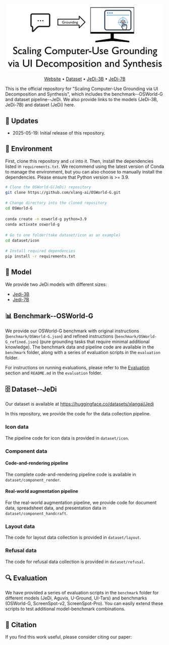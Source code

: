<p align="center">
  <img src="readme-images/banner.png" alt="Banner">
</p>

<p align="center">
  <a href="https://osworld-grounding.github.io/">Website</a> •
  <!-- <a href="https://arxiv.org/abs/2404.07972">Paper</a> • -->
  <a href="https://huggingface.co/datasets/xlangai/Jedi">Dataset</a> •
  <a href="https://huggingface.co/xlangai/Jedi-3B-1080p">JeDi-3B</a> •
  <a href="https://huggingface.co/xlangai/Jedi-7B-1080p">JeDi-7B</a>
  <!-- <a href="https://huggingface.co/xlangai/Jedi-7B-1080p">Benchmark [TODO]</a> -->
</p>

<!-- <p align="center">
    <a href="https://img.shields.io/badge/PRs-Welcome-red">
        <img src="https://img.shields.io/badge/PRs-Welcome-red">
    </a>
    <a href="https://img.shields.io/github/last-commit/xlang-ai/OSWorld-G?color=green">
        <img src="https://img.shields.io/github/last-commit/xlang-ai/OSWorld-G?color=green">
    </a>
    <a href="https://opensource.org/licenses/Apache-2.0">
        <img src="https://img.shields.io/badge/License-Apache%202.0-blue.svg">
    </a>
    <a href="https://badge.fury.io/py/desktop-env">
        <img src="https://badge.fury.io/py/desktop-env.svg">
    </a>
    <a href="https://pepy.tech/project/desktop-env">
        <img src="https://static.pepy.tech/badge/desktop-env">
    </a>
    <br/>
</p> -->

This is the official repository for "Scaling Computer-Use Grounding via UI Decomposition and Synthesis", which includes the benchmark--OSWorld-G and dataset pipeline--JeDi. We also provide links to the models (JeDi-3B, JeDi-7B) and dataset (JeDi) here.

## 📢 Updates
- 2025-05-19: Initial release of this repository.

## 💾 Environment
First, clone this repository and `cd` into it. Then, install the dependencies listed in `requirements.txt`. We recommend using the latest version of Conda to manage the environment, but you can also choose to manually install the dependencies. Please ensure that Python version is >= 3.9.
```bash
# Clone the OSWorld-G(JeDi) repository
git clone https://github.com/xlang-ai/OSWorld-G.git

# Change directory into the cloned repository
cd OSWorld-G

conda create -n osworld-g python=3.9
conda activate osworld-g

# Go to one folder(take dataset/icon as an example)
cd dataset/icon

# Install required dependencies
pip install -r requirements.txt
```

## 🤖 Model

We provide two JeDi models with different sizes:
- [Jedi-3B](https://huggingface.co/xlangai/Jedi-3B-1080p)
- [Jedi-7B](https://huggingface.co/xlangai/Jedi-7B-1080p)

## 📊 Benchmark--OSWorld-G

We provide our OSWorld-G benchmark with original instructions (`benchmark/OSWorld-G.json`) and refined instructions (`benchmark/OSWorld-G_refined.json`) (pure grounding tasks that require minimal additional knowledge). The benchmark data and pipeline code are available in the `benchmark` folder, along with a series of evaluation scripts in the `evaluation` folder.

For instructions on running evaluations, please refer to the [Evaluation](#-evaluation) section and `README.md` in the `evaluation` folder.

## 🗄️ Dataset--JeDi

Our dataset is available at https://huggingface.co/datasets/xlangai/Jedi

In this repository, we provide the code for the data collection pipeline.

### Icon data

The pipeline code for icon data is provided in `dataset/icon`.

### Component data

#### Code-and-rendering pipeline

The complete code-and-rendering pipeline code is available in `dataset/component_render`.

#### Real-world augmentation pipeline

For the real-world augmentation pipeline, we provide code for document data, spreadsheet data, and presentation data in `dataset/component_handcraft`.

### Layout data

The code for layout data collection is provided in `dataset/layout`.

### Refusal data

The code for refusal data collection is provided in `dataset/refusal`.

## 🔍 Evaluation

We have provided a series of evaluation scripts in the `benchmark` folder for different models (JeDi, Aguvis, U-Ground, UI-Tars) and benchmarks (OSWorld-G, ScreenSpot-v2, ScreenSpot-Pro). You can easily extend these scripts to test additional model-benchmark combinations.

<!-- ## ❓ FAQ
TODO -->

## 📄 Citation
If you find this work useful, please consider citing our paper:
<!-- TODO -->
